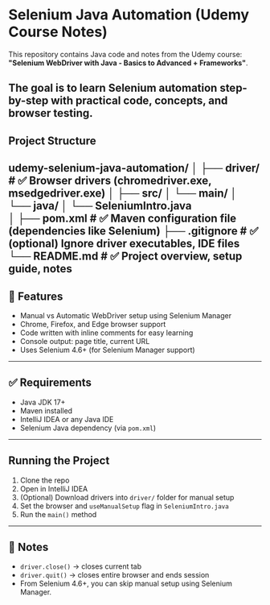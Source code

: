 # Selenium Java Automation (Udemy Course Notes)

This repository contains Java code and notes from the Udemy course:  
**"Selenium WebDriver with Java - Basics to Advanced + Frameworks"**.

The goal is to learn Selenium automation step-by-step with practical code, concepts, and browser testing.
---
## Project Structure
udemy-selenium-java-automation/
│
├── driver/                     # ✅ Browser drivers (chromedriver.exe, msedgedriver.exe)
│
├── src/
│   └── main/
│       └── java/
│           └── SeleniumIntro.java      
│
├── pom.xml                    # ✅ Maven configuration file (dependencies like Selenium)
├── .gitignore                 # ✅ (optional) Ignore driver executables, IDE files
└── README.md                  # ✅ Project overview, setup guide, notes
---
## 🚀 Features
- Manual vs Automatic WebDriver setup using Selenium Manager
- Chrome, Firefox, and Edge browser support
- Code written with inline comments for easy learning
- Console output: page title, current URL
- Uses Selenium 4.6+ (for Selenium Manager support)
---

## ✅ Requirements

- Java JDK 17+
- Maven installed
- IntelliJ IDEA or any Java IDE
- Selenium Java dependency (via `pom.xml`)
---

## Running the Project
1. Clone the repo
2. Open in IntelliJ IDEA
3. (Optional) Download drivers into `driver/` folder for manual setup
4. Set the browser and `useManualSetup` flag in `SeleniumIntro.java`
5. Run the `main()` method
---

## 🧠 Notes

- `driver.close()` → closes current tab  
- `driver.quit()` → closes entire browser and ends session  
- From Selenium 4.6+, you can skip manual setup using Selenium Manager.
